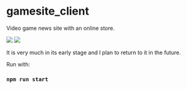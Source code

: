# gamesite_client
Video game news site with an online store.

![](https://github.com/johnkdbell/gamesite_client/tree/master/src/assets/screenshots/screenshot_1.png)
![](https://github.com/johnkdbell/gamesite_client/tree/master/src/assets/screenshots/screenshot_2.png)

It is very much in its early stage and I plan to return to it in the future.

Run with:
### `npm run start`
